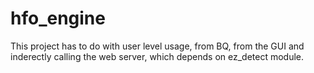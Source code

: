 # hfo_engine
This project has to do with user level usage, from BQ, from the GUI and inderectly calling the web server, which depends on ez_detect module.